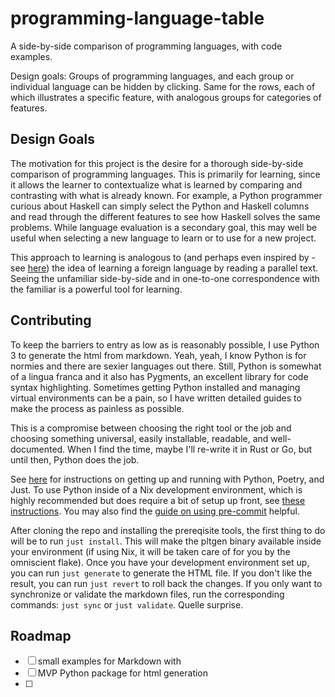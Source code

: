 # programming-language-table

A side-by-side comparison of programming languages, with code examples.

Design goals: Groups of programming languages, and each group or individual language can be hidden
by clicking. Same for the rows, each of which illustrates a specific feature, with analogous groups
for categories of features.

## Design Goals

The motivation for this project is the desire for a thorough side-by-side comparison of programming
languages. This is primarily for learning, since it allows the learner to contextualize what is
learned by comparing and contrasting with what is already known. For example, a Python programmer curious about Haskell can simply select the Python and Haskell columns and read through the different features to see how Haskell solves the same problems. While language evaluation is a secondary goal, this may well be useful
when selecting a new language to learn or to use for a new project.

This approach to learning is analogous to (and perhaps even inspired by - see 
[here](https://github.com/PolyglotToolkit))
the idea of learning a foreign language by reading a parallel text. Seeing the unfamiliar
side-by-side and in one-to-one correspondence with the familiar is a powerful tool for learning.

## Contributing

To keep the barriers to entry as low as is reasonably possible, I use Python 3 to generate the html
from markdown. Yeah, yeah, I know Python is for normies and there are sexier languages out there.
Still, Python is somewhat of a lingua franca and it also has Pygments, an excellent library for code
syntax highlighting. Sometimes getting Python installed and managing virtual environments can be a
pain, so I have written detailed guides to make the process as painless as possible.

This is a compromise between choosing the right tool or the job and choosing something universal,
easily installable, readable, and well-documented. When I find the time, maybe I'll re-write it in
Rust or Go, but until then, Python does the job.

See [here](./guides/python_and_poetry.md) for instructions on getting up and running with Python, 
Poetry, and Just. To use Python inside of a Nix development environment,  which is highly 
recommended but does require a bit of setup up front, see [these instructions](./guides/nix.md).
You may also find the [guide on using pre-commit](./guides/pre-commit.md) helpful.

After cloning the repo and installing the prereqisite tools, the first thing to do will be to run
`just install`. This will make the pltgen binary available inside your environment (if using Nix,
it will be taken care of for you by the omniscient flake). Once you have your development
environment set up, you can run `just generate` to generate the HTML file. If you don't like the 
result, you can run `just revert` to roll back the changes. If you only want to synchronize or 
validate the markdown files, run the corresponding commands: `just sync` or `just validate`. 
Quelle surprise.

## Roadmap

- [ ] small examples for Markdown with 
- [ ] MVP Python package for html generation
- [ ] 
